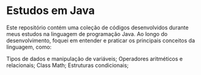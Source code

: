 # Estudos em Java
Este repositório contém uma coleção de códigos desenvolvidos durante meus estudos na linguagem de programação Java. Ao longo do desenvolvimento, foquei em entender e praticar os principais conceitos da linguagem, como:

Tipos de dados e manipulação de variáveis;
Operadores aritméticos e relacionais;
Class  Math;
Estruturas condicionais;
